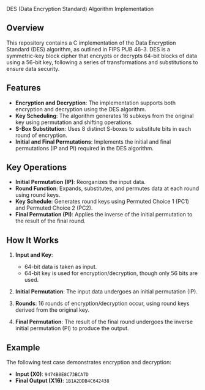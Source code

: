  DES (Data Encryption Standard) Algorithm Implementation

## Overview

This repository contains a C implementation of the Data Encryption Standard (DES) algorithm, as outlined in FIPS PUB 46-3. DES is a symmetric-key block cipher that encrypts or decrypts 64-bit blocks of data using a 56-bit key, following a series of transformations and substitutions to ensure data security.

## Features

- **Encryption and Decryption**: The implementation supports both encryption and decryption using the DES algorithm.
- **Key Scheduling**: The algorithm generates 16 subkeys from the original key using permutation and shifting operations.
- **S-Box Substitution**: Uses 8 distinct S-boxes to substitute bits in each round of encryption.
- **Initial and Final Permutations**: Implements the initial and final permutations (IP and PI) required in the DES algorithm.

## Key Operations

- **Initial Permutation (IP)**: Reorganizes the input data.
- **Round Function**: Expands, substitutes, and permutes data at each round using round keys.
- **Key Schedule**: Generates round keys using Permuted Choice 1 (PC1) and Permuted Choice 2 (PC2).
- **Final Permutation (PI)**: Applies the inverse of the initial permutation to the result of the final round.

## How It Works

1. **Input and Key**: 
   - 64-bit data is taken as input.
   - 64-bit key is used for encryption/decryption, though only 56 bits are used.

2. **Initial Permutation**: The input data undergoes an initial permutation (IP).

3. **Rounds**: 16 rounds of encryption/decryption occur, using round keys derived from the original key.

4. **Final Permutation**: The result of the final round undergoes the inverse initial permutation (PI) to produce the output.

## Example

The following test case demonstrates encryption and decryption:

- **Input (X0)**: `9474B8E8C73BCA7D`
- **Final Output (X16)**: `1B1A2DDB4C642438`
